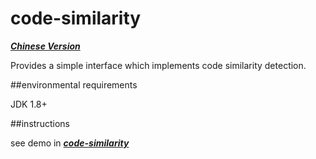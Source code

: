 code-similarity
===============


***[Chinese Version](http://www.zhixiangli.com/2014/12/19/%E4%BB%A3%E7%A0%81%E7%9B%B8%E4%BC%BC%E5%BA%A6%E8%AE%A1%E7%AE%97/)***


Provides a simple interface which implements code similarity detection.


##environmental requirements

JDK 1.8+


##instructions

see demo in ***[code-similarity](https://github.com/zhixiangli/code-similarity)***
